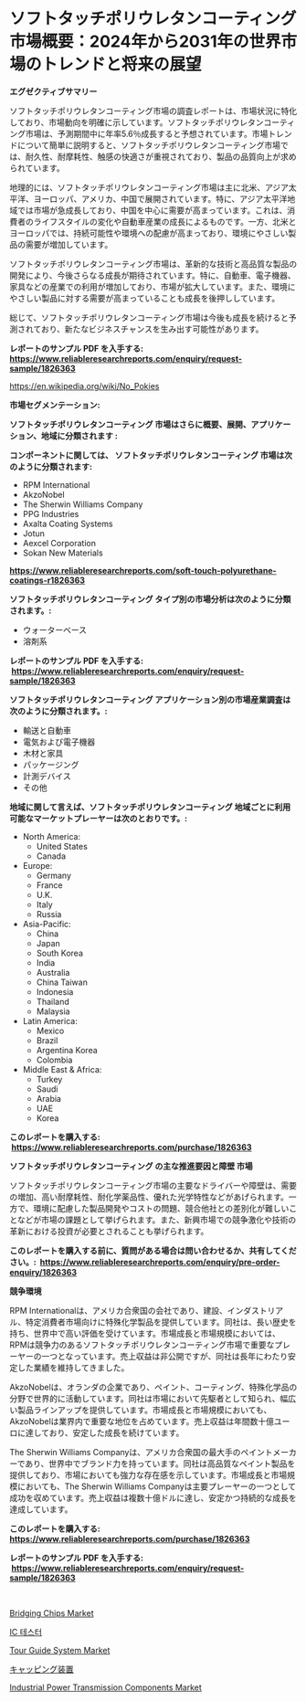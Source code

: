 <p><h1>ソフトタッチポリウレタンコーティング市場概要：2024年から2031年の世界市場のトレンドと将来の展望</h1></p><p><strong>エグゼクティブサマリー</strong></p>
<p><p>ソフトタッチポリウレタンコーティング市場の調査レポートは、市場状況に特化しており、市場動向を明確に示しています。ソフトタッチポリウレタンコーティング市場は、予測期間中に年率5.6％成長すると予想されています。市場トレンドについて簡単に説明すると、ソフトタッチポリウレタンコーティング市場では、耐久性、耐摩耗性、触感の快適さが重視されており、製品の品質向上が求められています。</p><p>地理的には、ソフトタッチポリウレタンコーティング市場は主に北米、アジア太平洋、ヨーロッパ、アメリカ、中国で展開されています。特に、アジア太平洋地域では市場が急成長しており、中国を中心に需要が高まっています。これは、消費者のライフスタイルの変化や自動車産業の成長によるものです。一方、北米とヨーロッパでは、持続可能性や環境への配慮が高まっており、環境にやさしい製品の需要が増加しています。</p><p>ソフトタッチポリウレタンコーティング市場は、革新的な技術と高品質な製品の開発により、今後さらなる成長が期待されています。特に、自動車、電子機器、家具などの産業での利用が増加しており、市場が拡大しています。また、環境にやさしい製品に対する需要が高まっていることも成長を後押ししています。</p><p>総じて、ソフトタッチポリウレタンコーティング市場は今後も成長を続けると予測されており、新たなビジネスチャンスを生み出す可能性があります。</p></p>
<p><strong>レポートのサンプル PDF を入手する: <a href="https://www.reliableresearchreports.com/enquiry/request-sample/1826363">https://www.reliableresearchreports.com/enquiry/request-sample/1826363</a></strong></p>
<p><a href="https://en.wikipedia.org/wiki/No_Pokies">https://en.wikipedia.org/wiki/No_Pokies</a></p>
<p><strong>市場セグメンテーション:</strong></p>
<p><strong> ソフトタッチポリウレタンコーティング 市場はさらに概要、展開、アプリケーション、地域に分類されます :</strong></p>
<p><strong>コンポーネントに関しては、 ソフトタッチポリウレタンコーティング 市場は次のように分類されます: &nbsp;</strong></p>
<p><ul><li>RPM International</li><li>AkzoNobel</li><li>The Sherwin Williams Company</li><li>PPG Industries</li><li>Axalta Coating Systems</li><li>Jotun</li><li>Aexcel Corporation</li><li>Sokan New Materials</li></ul></p>
<p><strong><a href="https://www.reliableresearchreports.com/soft-touch-polyurethane-coatings-r1826363">https://www.reliableresearchreports.com/soft-touch-polyurethane-coatings-r1826363</a></strong></p>
<p><strong> ソフトタッチポリウレタンコーティング タイプ別の市場分析は次のように分類されます。:</strong></p>
<p><ul><li>ウォーターベース</li><li>溶剤系</li></ul></p>
<p><strong>レポートのサンプル PDF を入手する: &nbsp;<a href="https://www.reliableresearchreports.com/enquiry/request-sample/1826363">https://www.reliableresearchreports.com/enquiry/request-sample/1826363</a></strong></p>
<p><strong> ソフトタッチポリウレタンコーティング アプリケーション別の市場産業調査は次のように分類されます。:</strong></p>
<p><ul><li>輸送と自動車</li><li>電気および電子機器</li><li>木材と家具</li><li>パッケージング</li><li>計測デバイス</li><li>その他</li></ul></p>
<p><strong>地域に関して言えば、ソフトタッチポリウレタンコーティング 地域ごとに利用可能なマーケットプレーヤーは次のとおりです。:</strong></p>
<p><ul>
    <li>
        North America:
        <ul>
            <li>United States</li>
            <li>Canada</li>
        </ul>
    </li>
    <li>
        Europe:
        <ul>
            <li>Germany</li>
            <li>France</li>
            <li>U.K.</li>
            <li>Italy</li>
            <li>Russia</li>
        </ul>
    </li>
    <li>
        Asia-Pacific:
        <ul>
            <li>China</li>
            <li>Japan</li>
            <li>South Korea</li>
            <li>India</li>
            <li>Australia</li>
            <li>China Taiwan</li>
            <li>Indonesia</li>
            <li>Thailand</li>
            <li>Malaysia</li>
        </ul>
    </li>
    <li>
        Latin America:
        <ul>
            <li>Mexico</li>
            <li>Brazil</li>
            <li>Argentina Korea</li>
            <li>Colombia</li>
        </ul>
    </li>
    <li>
        Middle East & Africa:
        <ul>
            <li>Turkey</li>
            <li>Saudi</li>
            <li>Arabia</li>
            <li>UAE</li>
            <li>Korea</li>
        </ul>
    </li>
    </ul></p>
<p><strong>このレポートを購入する: &nbsp;<a href="https://www.reliableresearchreports.com/purchase/1826363">https://www.reliableresearchreports.com/purchase/1826363</a></strong></p>
<p><strong>ソフトタッチポリウレタンコーティング の主な推進要因と障壁 市場</strong></p>
<p><p>ソフトタッチポリウレタンコーティング市場の主要なドライバーや障壁は、需要の増加、高い耐摩耗性、耐化学薬品性、優れた光学特性などがあげられます。一方で、環境に配慮した製品開発やコストの問題、競合他社との差別化が難しいことなどが市場の課題として挙げられます。また、新興市場での競争激化や技術の革新における投資が必要とされることも挙げられます。</p></p>
<p><strong>このレポートを購入する前に、質問がある場合は問い合わせるか、共有してください。:&nbsp; <a href="https://www.reliableresearchreports.com/enquiry/pre-order-enquiry/1826363">https://www.reliableresearchreports.com/enquiry/pre-order-enquiry/1826363</a></strong></p>
<p><strong>競争環境</strong></p>
<p><p>RPM Internationalは、アメリカ合衆国の会社であり、建設、インダストリアル、特定消費者市場向けに特殊化学製品を提供しています。同社は、長い歴史を持ち、世界中で高い評価を受けています。市場成長と市場規模においては、RPMは競争力のあるソフトタッチポリウレタンコーティング市場で重要なプレーヤーの一つとなっています。売上収益は非公開ですが、同社は長年にわたり安定した業績を維持してきました。</p><p>AkzoNobelは、オランダの企業であり、ペイント、コーティング、特殊化学品の分野で世界的に活動しています。同社は市場において先駆者として知られ、幅広い製品ラインアップを提供しています。市場成長と市場規模においても、AkzoNobelは業界内で重要な地位を占めています。売上収益は年間数十億ユーロに達しており、安定した成長を続けています。</p><p>The Sherwin Williams Companyは、アメリカ合衆国の最大手のペイントメーカーであり、世界中でブランド力を持っています。同社は高品質なペイント製品を提供しており、市場においても強力な存在感を示しています。市場成長と市場規模においても、The Sherwin Williams Companyは主要プレーヤーの一つとして成功を収めています。売上収益は複数十億ドルに達し、安定かつ持続的な成長を達成しています。</p></p>
<p><strong>このレポートを購入する: &nbsp; <a href="https://www.reliableresearchreports.com/purchase/1826363">https://www.reliableresearchreports.com/purchase/1826363</a></strong></p>
<p><strong>レポートのサンプル PDF を入手する: &nbsp;<a href="https://www.reliableresearchreports.com/enquiry/request-sample/1826363">https://www.reliableresearchreports.com/enquiry/request-sample/1826363</a></strong><strong></strong></p>
<p>&nbsp;</p>
<p><p><a href="https://medium.com/@darrensipes2023/bridging-chips-market-global-market-share-and-ranking-overall-sales-and-demand-forecast-2024-b81d2ad16969">Bridging Chips Market</a></p><p><a href="https://medium.com/@trevorkruvalis5678/%EC%A7%80%EC%97%AD-%EC%9C%A0%ED%98%95-%EC%9B%A8%EC%9D%B4%ED%8D%BC-%ED%85%8C%EC%8A%A4%ED%84%B0-%ED%8C%A8%ED%82%A4%EC%A7%80-%EC%9E%A5%EC%B9%98-%ED%85%8C%EC%8A%A4%ED%84%B0-%EB%B0%8F-%EC%9D%91%EC%9A%A9%EB%B6%84%EC%95%BC-%EC%9E%90%EB%8F%99%EC%B0%A8-%EC%A0%84%EC%9E%90-%EC%86%8C%EB%B9%84%EC%9E%90-%EC%A0%84%EC%9E%90-%ED%86%B5%EC%8B%A0-%EC%BB%B4%ED%93%A8%ED%84%B0-%EC%82%B0%EC%97%85-%EC%9D%98%EB%A3%8C-%EA%B5%B0%EC%82%AC-%ED%95%AD%EA%B3%B5-%EC%97%90-%EB%94%B0%EB%A5%B8-%EA%B8%80%EB%A1%9C%EB%B2%8C-ic-%ED%85%8C%EC%8A%A4%ED%84%B0-%EC%8B%9C%EC%9E%A5-%EB%8F%99%ED%96%A5-%EB%B0%8F-9681b97ac884">IC 테스터</a></p><p><a href="https://github.com/cameroneffertz/Market-Research-Report-List-2/blob/main/tour-guide-system-market.md">Tour Guide System Market</a></p><p><a href="https://medium.com/@dressleredward/%E6%AC%A1%E3%81%AE%E6%96%87%E3%82%92%E6%97%A5%E6%9C%AC%E8%AA%9E%E3%81%AB%E7%BF%BB%E8%A8%B3%E3%81%97%E3%81%BE%E3%81%99-%E8%A3%BD%E5%93%81%E3%82%BF%E3%82%A4%E3%83%97-%E3%82%A2%E3%83%97%E3%83%AA%E3%82%B1%E3%83%BC%E3%82%B7%E3%83%A7%E3%83%B3-%E5%9C%B0%E5%9F%9F%E5%88%A5%E3%81%AE%E3%82%B0%E3%83%AD%E3%83%BC%E3%83%90%E3%83%AB%E3%82%AD%E3%83%A3%E3%83%83%E3%83%97%E8%A8%AD%E5%82%99%E5%B8%82%E5%A0%B4%E8%A6%8F%E6%A8%A1%E3%81%A8%E3%82%B7%E3%82%A7%E3%82%A2%E5%88%86%E6%9E%90-2024%E5%B9%B4-2031%E5%B9%B4-1d2b4015c24b">キャッピング装置</a></p><p><a href="https://issuu.com/reportprime-2/docs/industrial-power-transmission-components-market-si">Industrial Power Transmission Components Market</a></p></p>